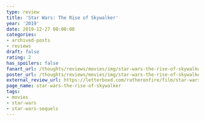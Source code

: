 ```yaml
---
type: review
title: 'Star Wars: The Rise of Skywalker'
year: '2019'
date: 2019-12-27 00:00:00
categories:
- archived-posts
- reviews
draft: false
rating: 2
has_spoilers: false
fanart_url: /thoughts/reviews/movies/img/star-wars-the-rise-of-skywalker_fanart.png
poster_url: /thoughts/reviews/movies/img/star-wars-the-rise-of-skywalker_poster.png
external_review_url: https://letterboxd.com/ratheronfire/film/star-wars-the-rise-of-skywalker/
page_name: star-wars-the-rise-of-skywalker
tags:
- movies
- star-wars
- star-wars-sequels
---
```


